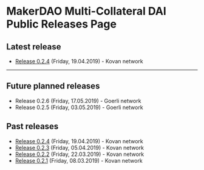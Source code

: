 # MakerDAO Multi-Collateral DAI Public Releases Page

## Latest release
* [Release 0.2.4](/releases/latest/index.html) (Friday, 19.04.2019) - Kovan network

---

## Future planned releases
* Release 0.2.6 (Friday, 17.05.2019) - Goerli network
* Release 0.2.5 (Friday, 03.05.2019) - Goerli network

## Past releases
* [Release 0.2.4](/releases/0.2.4/index.html) (Friday, 19.04.2019) - Kovan network
* [Release 0.2.3](/releases/0.2.3/index.html) (Friday, 05.04.2019) - Kovan network
* [Release 0.2.2](/releases/0.2.2/index.html) (Friday, 22.03.2019) - Kovan network
* [Release 0.2.1](/releases/0.2.2/index.html) (Friday, 08.03.2019) - Kovan network
